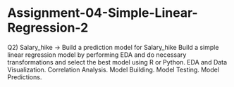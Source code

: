 # Assignment-04-Simple-Linear-Regression-2
Q2) Salary_hike -> Build a prediction model for Salary_hike Build a simple linear regression model by performing EDA and do necessary transformations and select the best model using R or Python. EDA and Data Visualization. Correlation Analysis. Model Building. Model Testing. Model Predictions.
